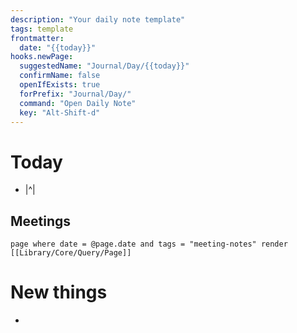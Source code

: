 ```yaml
---
description: "Your daily note template"
tags: template
frontmatter: 
  date: "{{today}}"
hooks.newPage:
  suggestedName: "Journal/Day/{{today}}"
  confirmName: false
  openIfExists: true
  forPrefix: "Journal/Day/"
  command: "Open Daily Note"
  key: "Alt-Shift-d"
---
```

# Today
* |^|

## Meetings
```query
page where date = @page.date and tags = "meeting-notes" render [[Library/Core/Query/Page]]
```

# New things
- 